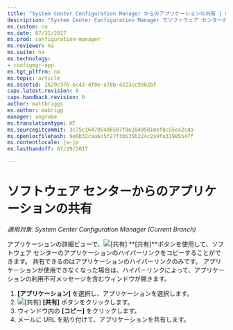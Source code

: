 ```yaml
---
title: "System Center Configuration Manager からのアプリケーションの共有 | Microsoft Docs"
description: "System Center Configuration Manager でソフトウェア センターのアプリケーションのリンクを共有します。"
ms.custom: na
ms.date: 07/31/2017
ms.prod: configuration-manager
ms.reviewer: na
ms.suite: na
ms.technology:
- configmgr-app
ms.tgt_pltfrm: na
ms.topic: article
ms.assetid: 2629c376-ec43-4f0e-a78b-4223cc9302bf
caps.latest.revision: 0
caps.handback.revision: 0
author: mattbriggs
ms.author: mabrigg
manager: angrobe
ms.translationtype: HT
ms.sourcegitcommit: 3c75c1647954d6507f9e28495810ef8c55e42cda
ms.openlocfilehash: 9e6b32caa6c5f27f3b535b224c2a9fe31905547f
ms.contentlocale: ja-jp
ms.lasthandoff: 07/29/2017

---
```


# <a name="share-an-application-from-software-center"></a>ソフトウェア センターからのアプリケーションの共有

*適用対象: System Center Configuration Manager (Current Branch)* <!-- 1706 -->

アプリケーションの詳細ビューで、![[共有]](media/share15.png) **[共有]**ボタンを使用して、ソフトウェア センターのアプリケーションのハイパーリンクをコピーすることができます。 共有できるのはアプリケーションのハイパーリンクのみです。 アプリケーションが使用できなくなった場合は、ハイパーリンクによって、アプリケーションの利用不可メッセージを含むウィンドウが開きます。

1. **[アプリケーション]** を選択し、アプリケーションを選択します。
2. ![[共有]](media/share15.png) **[共有]** ボタンをクリックします。
3. ウィンドウ内の **[コピー]** をクリックします。
4. メールに URL を貼り付けて、アプリケーションを共有します。
